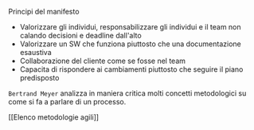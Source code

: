 Principi del manifesto
- Valorizzare gli individui, responsabilizzare gli individui e il team non calando decisioni e deadline dall'alto 
- Valorizzare un SW che funziona piuttosto che una documentazione esaustiva
- Collaborazione del cliente come se fosse nel team
- Capacita di rispondere ai cambiamenti piuttosto che seguire il piano predisposto

`Bertrand Meyer` analizza in maniera critica molti concetti metodologici su come si fa a parlare di un processo.

[[Elenco metodologie agili]]